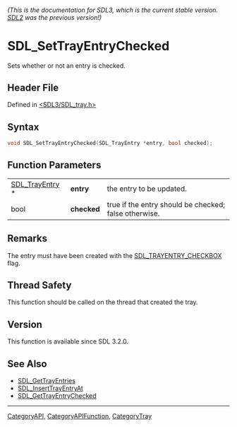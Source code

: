 ###### (This is the documentation for SDL3, which is the current stable version. [SDL2](https://wiki.libsdl.org/SDL2/) was the previous version!)
# SDL_SetTrayEntryChecked

Sets whether or not an entry is checked.

## Header File

Defined in [<SDL3/SDL_tray.h>](https://github.com/libsdl-org/SDL/blob/main/include/SDL3/SDL_tray.h)

## Syntax

```c
void SDL_SetTrayEntryChecked(SDL_TrayEntry *entry, bool checked);
```

## Function Parameters

|                                  |             |                                                       |
| -------------------------------- | ----------- | ----------------------------------------------------- |
| [SDL_TrayEntry](SDL_TrayEntry) * | **entry**   | the entry to be updated.                              |
| bool                             | **checked** | true if the entry should be checked; false otherwise. |

## Remarks

The entry must have been created with the
[SDL_TRAYENTRY_CHECKBOX](SDL_TRAYENTRY_CHECKBOX) flag.

## Thread Safety

This function should be called on the thread that created the tray.

## Version

This function is available since SDL 3.2.0.

## See Also

- [SDL_GetTrayEntries](SDL_GetTrayEntries)
- [SDL_InsertTrayEntryAt](SDL_InsertTrayEntryAt)
- [SDL_GetTrayEntryChecked](SDL_GetTrayEntryChecked)

----
[CategoryAPI](CategoryAPI), [CategoryAPIFunction](CategoryAPIFunction), [CategoryTray](CategoryTray)

